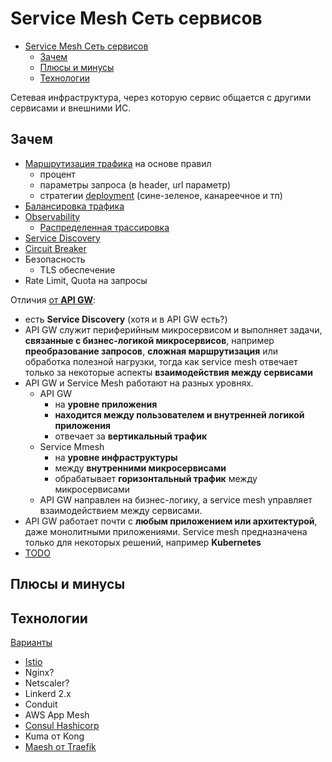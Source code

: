 # Service Mesh Сеть сервисов

- [Service Mesh Сеть сервисов](#service-mesh-сеть-сервисов)
  - [Зачем](#зачем)
  - [Плюсы и минусы](#плюсы-и-минусы)
  - [Технологии](#технологии)

Сетевая инфраструктура, через которую сервис общается с другими сервисами и внешними ИС.

## Зачем

- [Маршрутизация трафика](../../arch/pattern/deployment/pattern.proxy.reverse.md) на основе правил
  - процент
  - параметры запроса (в header, url параметр)
  - стратегии [deployment](../../arch/pattern/deployment/pattern.deploy.md) (сине-зеленое, канареечное и тп)
- [Балансировка трафика](../../arch/pattern/deployment/load.balancing.md)
- [Observability](../../arch/ability/observability.md)
  - [Распределенная трассировка](../observability/tracing.distributed.md)
- [Service Discovery](../../arch/pattern/deployment/service.discovery.md)
- [Circuit Breaker](../../arch/pattern/system.design/fault.tolerance/pattern.failure.md)
- Безопасность
  - TLS обеспечение
- Rate Limit, Quota на запросы

Отличия [от __API GW__](https://habr.com/ru/companies/slurm/articles/702262/):

- есть __Service Discovery__ (хотя и в API GW есть?)
- API GW служит периферийным микросервисом и выполняет задачи, __связанные с бизнес-логикой микросервисов__, например __преобразование запросов__, __сложная маршрутизация__ или обработка полезной нагрузки, тогда как service mesh отвечает только за некоторые аспекты __взаимодействия между сервисами__
- API GW и Service Mesh работают на разных уровнях.
  - API GW
    - на __уровне приложения__
    - __находится между пользователем и внутренней логикой приложения__
    - отвечает за __вертикальный трафик__
  - Service Mmesh
    - на __уровне инфраструктуры__
    - между __внутренними микросервисами__
    - обрабатывает __горизонтальный трафик__ между микросервисами
  - API GW направлен на бизнес-логику, а service mesh управляет взаимодействием между сервисами.
- API GW работает почти с __любым приложением или архитектурой__, даже монолитными приложениями. Service mesh предназначена только для некоторых решений, например __Kubernetes__
- [TODO](https://konghq.com/blog/enterprise/the-difference-between-api-gateways-and-service-mesh)

## Плюсы и минусы

## Технологии

[Варианты](https://habr.com/ru/companies/slurm/articles/703552/)

- [Istio](service.mesh/istio.md)
- Nginx?
- Netscaler?
- Linkerd 2.x
- Conduit
- AWS App Mesh
- [Consul Hashicorp](consul.md)
- Kuma от Kong
- [Maesh от Traefik](https://traefik.io/traefik-mesh/)

